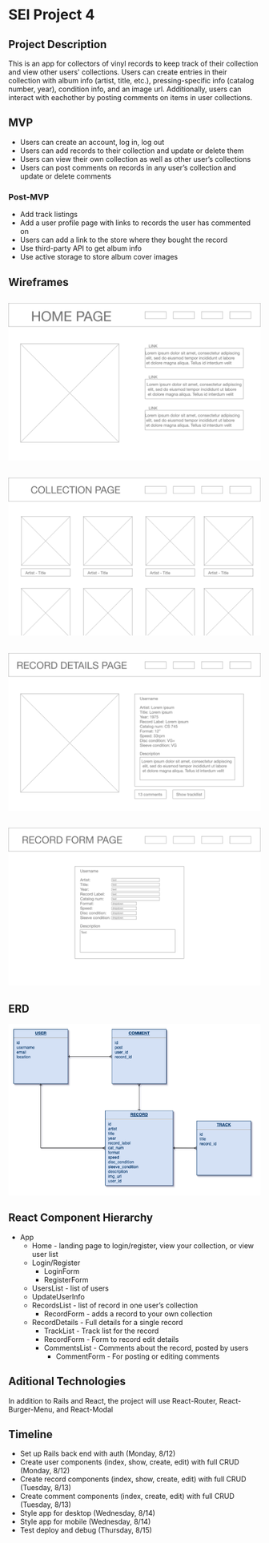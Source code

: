 # SEI Project 4

## Project Description
This is an app for collectors of vinyl records to keep track of their collection and view other users' collections. Users can create entries in their collection with album info (artist, title, etc.), pressing-specific info (catalog number, year), condition info, and an image url. Additionally, users can interact with eachother by posting comments on items in user collections.

## MVP
* Users can create an account, log in, log out
* Users can add records to their collection and update or delete them
* Users can view their own collection as well as other user’s collections
* Users can post comments on records in any user’s collection and update   or delete comments

### Post-MVP
* Add track listings
* Add a user profile page with links to records the user has commented on
* Users can add a link to the store where they bought the record
* Use third-party API to get album info
* Use active storage to store album cover images

## Wireframes
![home page](assets/wireframes/home_page.png)
---
![collection page](assets/wireframes/collection_page.png)
---
![record details page](assets/wireframes/record_details_page.png)
---
![record form page](assets/wireframes/record_form_page.png)
---

## ERD
![ERD](assets/p4-erd.png)

## React Component Hierarchy
* App
	* Home - landing page to login/register, view your collection, or view user list
	* Login/Register
		* LoginForm
		* RegisterForm
	* UsersList - list of users
  * UpdateUserInfo
  * RecordsList - list of record in one user’s collection
    * RecordForm - adds a record to your own collection
  * RecordDetails - Full details for a single record
    * TrackList - Track list for the record
    * RecordForm - Form to record edit details
    * CommentsList - Comments about the record, posted by users
      * CommentForm - For posting or editing comments

## Aditional Technologies
In addition to Rails and React, the project will use React-Router, React-Burger-Menu, and React-Modal

## Timeline
* Set up Rails back end with auth (Monday, 8/12)
* Create user components (index, show, create, edit) with full CRUD (Monday, 8/12)
* Create record components (index, show, create, edit) with full CRUD (Tuesday, 8/13)
* Create comment components (index, create, edit) with full CRUD (Tuesday, 8/13)
* Style app for desktop (Wednesday, 8/14)
* Style app for mobile (Wednesday, 8/14)
* Test deploy and debug (Thursday, 8/15)